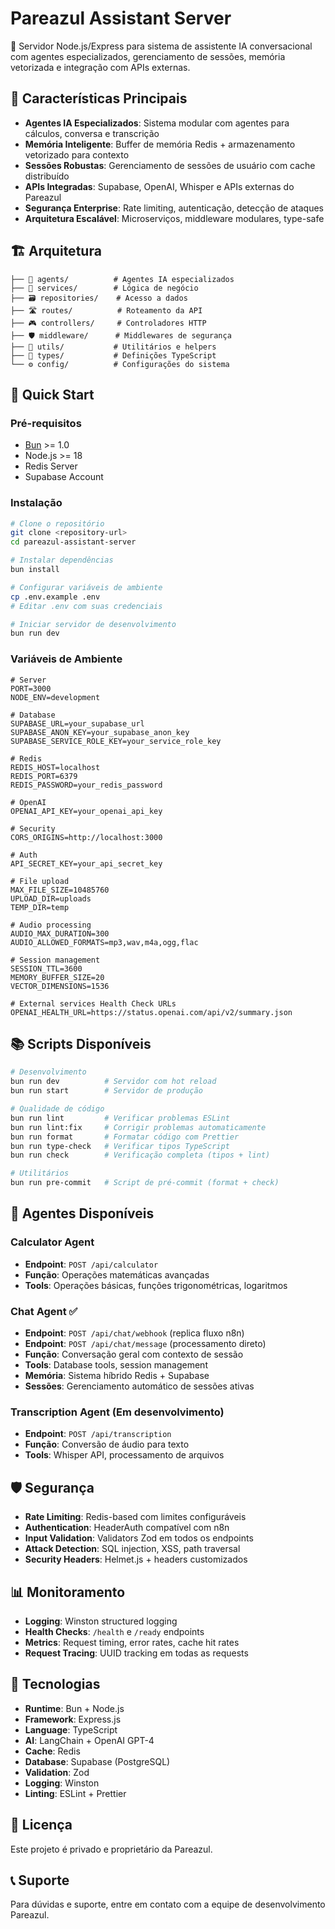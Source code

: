 # Pareazul Assistant Server

🤖 Servidor Node.js/Express para sistema de assistente IA conversacional com agentes especializados, gerenciamento de sessões, memória vetorizada e integração com APIs externas.

## 🎯 Características Principais

- **Agentes IA Especializados**: Sistema modular com agentes para cálculos, conversa e transcrição
- **Memória Inteligente**: Buffer de memória Redis + armazenamento vetorizado para contexto
- **Sessões Robustas**: Gerenciamento de sessões de usuário com cache distribuído
- **APIs Integradas**: Supabase, OpenAI, Whisper e APIs externas do Pareazul
- **Segurança Enterprise**: Rate limiting, autenticação, detecção de ataques
- **Arquitetura Escalável**: Microserviços, middleware modulares, type-safe

## 🏗️ Arquitetura

```
├── 🤖 agents/          # Agentes IA especializados
├── 💼 services/        # Lógica de negócio
├── 🗃️ repositories/    # Acesso a dados
├── 🛣️ routes/          # Roteamento da API
├── 🎮 controllers/     # Controladores HTTP
├── 🛡️ middleware/      # Middlewares de segurança
├── 🔧 utils/           # Utilitários e helpers
├── 📝 types/           # Definições TypeScript
└── ⚙️ config/          # Configurações do sistema
```

## 🚀 Quick Start

### Pré-requisitos

- [Bun](https://bun.sh/) >= 1.0
- Node.js >= 18
- Redis Server
- Supabase Account

### Instalação

```bash
# Clone o repositório
git clone <repository-url>
cd pareazul-assistant-server

# Instalar dependências
bun install

# Configurar variáveis de ambiente
cp .env.example .env
# Editar .env com suas credenciais

# Iniciar servidor de desenvolvimento
bun run dev
```

### Variáveis de Ambiente

```env
# Server
PORT=3000
NODE_ENV=development

# Database
SUPABASE_URL=your_supabase_url
SUPABASE_ANON_KEY=your_supabase_anon_key
SUPABASE_SERVICE_ROLE_KEY=your_service_role_key

# Redis
REDIS_HOST=localhost
REDIS_PORT=6379
REDIS_PASSWORD=your_redis_password

# OpenAI
OPENAI_API_KEY=your_openai_api_key

# Security
CORS_ORIGINS=http://localhost:3000

# Auth
API_SECRET_KEY=your_api_secret_key

# File upload
MAX_FILE_SIZE=10485760
UPLOAD_DIR=uploads
TEMP_DIR=temp

# Audio processing
AUDIO_MAX_DURATION=300
AUDIO_ALLOWED_FORMATS=mp3,wav,m4a,ogg,flac

# Session management
SESSION_TTL=3600
MEMORY_BUFFER_SIZE=20
VECTOR_DIMENSIONS=1536

# External services Health Check URLs
OPENAI_HEALTH_URL=https://status.openai.com/api/v2/summary.json
```

## 📚 Scripts Disponíveis

```bash
# Desenvolvimento
bun run dev          # Servidor com hot reload
bun run start        # Servidor de produção

# Qualidade de código
bun run lint         # Verificar problemas ESLint
bun run lint:fix     # Corrigir problemas automaticamente
bun run format       # Formatar código com Prettier
bun run type-check   # Verificar tipos TypeScript
bun run check        # Verificação completa (tipos + lint)

# Utilitários
bun run pre-commit   # Script de pré-commit (format + check)
```

## 🤖 Agentes Disponíveis

### Calculator Agent

- **Endpoint**: `POST /api/calculator`
- **Função**: Operações matemáticas avançadas
- **Tools**: Operações básicas, funções trigonométricas, logaritmos

### Chat Agent ✅

- **Endpoint**: `POST /api/chat/webhook` (replica fluxo n8n)
- **Endpoint**: `POST /api/chat/message` (processamento direto)
- **Função**: Conversação geral com contexto de sessão
- **Tools**: Database tools, session management
- **Memória**: Sistema híbrido Redis + Supabase
- **Sessões**: Gerenciamento automático de sessões ativas

### Transcription Agent (Em desenvolvimento)

- **Endpoint**: `POST /api/transcription`
- **Função**: Conversão de áudio para texto
- **Tools**: Whisper API, processamento de arquivos

## 🛡️ Segurança

- **Rate Limiting**: Redis-based com limites configuráveis
- **Authentication**: HeaderAuth compatível com n8n
- **Input Validation**: Validators Zod em todos os endpoints
- **Attack Detection**: SQL injection, XSS, path traversal
- **Security Headers**: Helmet.js + headers customizados

## 📊 Monitoramento

- **Logging**: Winston structured logging
- **Health Checks**: `/health` e `/ready` endpoints
- **Metrics**: Request timing, error rates, cache hit rates
- **Request Tracing**: UUID tracking em todas as requests

## 🔧 Tecnologias

- **Runtime**: Bun + Node.js
- **Framework**: Express.js
- **Language**: TypeScript
- **AI**: LangChain + OpenAI GPT-4
- **Cache**: Redis
- **Database**: Supabase (PostgreSQL)
- **Validation**: Zod
- **Logging**: Winston
- **Linting**: ESLint + Prettier

## 📄 Licença

Este projeto é privado e proprietário da Pareazul.

## 📞 Suporte

Para dúvidas e suporte, entre em contato com a equipe de desenvolvimento Pareazul.
